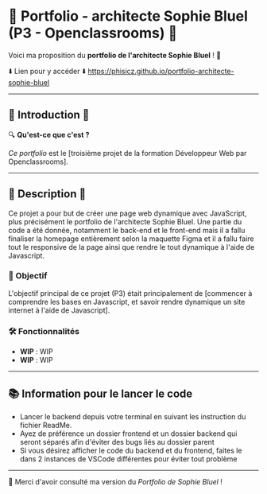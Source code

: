 # 🚀 Portfolio - architecte Sophie Bluel (P3 - Openclassrooms) 🚀

Voici ma proposition du **portfolio de l'architecte Sophie Bluel** ! 👋

⬇️ Lien pour y accéder ⬇️
https://phisicz.github.io/portfolio-architecte-sophie-bluel

---

## 📌 Introduction 📌

🔍 **Qu'est-ce que c'est ?**

*Ce portfolio* est le [troisième projet de la formation Développeur Web par Openclassrooms].

---

## 📖 Description 📖
Ce projet a pour but de créer une page web dynamique avec JavaScript, plus précisément le portfolio de l'architecte Sophie Bluel. Une partie du code a été donnée, notamment le back-end et le front-end mais il a fallu finaliser la homepage entièrement selon la maquette Figma et il a fallu faire tout le responsive de la page ainsi que rendre le tout dynamique à l'aide de Javascript. 

### 🎯 Objectif

L'objectif principal de ce projet (P3) était principalement de [commencer à comprendre les bases en Javascript, et savoir rendre dynamique un site internet à l'aide de Javascript].

### 🛠️ Fonctionnalités

- **WIP** : WIP
- **WIP** : WIP

---
## 📚 Information pour le lancer le code

 - Lancer le backend depuis votre terminal en suivant les instruction du fichier ReadMe.
 - Ayez de préférence un dossier frontend et un dossier backend qui seront séparés afin d'éviter des bugs liés au dossier parent
 - Si vous désirez afficher le code du backend et du frontend, faites le dans 2 instances de VSCode différentes pour éviter tout problème
---

🤝 Merci d'avoir consulté ma version du *Portfolio de Sophie Bluel* !